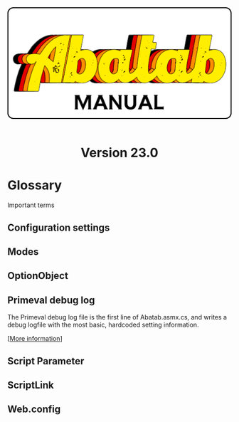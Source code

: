 <div align="center">

  <img src="../images/man-logo.png" alt="Abatab Manual" width="512">
  <br>
  <br>
  <h1>
    Version 23.0
  </h1>

</div>

# Glossary

Important terms

## Configuration settings

## Modes

## OptionObject

## Primeval debug log
The Primeval debug log file is the first line of Abatab.asmx.cs, and writes a debug logfile with the most basic, hardcoded setting information.

[[More information](manLogging.html#primeval-debug-log)]

## Script Parameter

## ScriptLink

## Web.config

<!-- Reference Links -->
